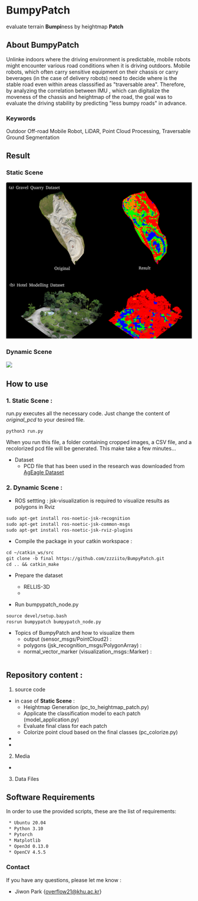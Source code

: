 # BumpyPatch

evaluate terrain <b>Bumpi</b>ness by heightmap <b>Patch</b>

## About BumpyPatch

Unlinke indoors where the driving environment is predictable, mobile robots might encounter various road conditions when it is driving outdoors. Mobile robots, which often carry sensitive equipment on their chassis or carry beverages (in the case of delivery robots) need to decide where is the stable road even within areas classsified as "traversable area". 
Therefore, by analyzing the correlation between IMU , which can digitalize the moveness of the chassis and heightmap of the road, the goal was to evaluate the driving stability by predicting "less bumpy roads" in advance. 

### Keywords 

Outdoor Off-road Mobile Robot, LiDAR, Point Cloud Processing, Traversable Ground Segmentation

## Result

### Static Scene

![](img/final_static.png)

### Dynamic Scene

![](img/final_dynamic.gif)

## How to use

### 1. Static Scene :

run.py executes all the necessary code. Just change the content of *original_pcd* to your desired file.

```
python3 run.py
```

When you run this file, a folder containing cropped images, a CSV file, and a recolorized pcd file will be generated. This make take a few minutes...

- Dataset
    - PCD file that has been used in the research was downloaded from [AgEagle Dataset](https://ageagle.com/data-set/gravel-quarry/)


### 2. Dynamic Scene :

- ROS settting : jsk-visualization is required to visualize results as polygons in Rviz
```
sudo apt-get install ros-noetic-jsk-recognition
sudo apt-get install ros-noetic-jsk-common-msgs
sudo apt-get install ros-noetic-jsk-rviz-plugins
```
- Compile the package in your catkin workspace :
```
cd ~/catkin_ws/src
git clone -b final https://github.com/zzziito/BumpyPatch.git
cd .. && catkin_make
```
- Prepare the dataset
    - RELLIS-3D
    - 

- Run bumpypatch_node.py
```
source devel/setup.bash
rosrun bumpypatch bumpypatch_node.py
```
- Topics of BumpyPatch and how to visualize them
    - output (sensor_msgs/PointCloud2) : 
    - polygons (jsk_recognition_msgs/PolygonArray) :
    - normal_vector_marker (visualization_msgs::Marker) :

```

```


## Repository content :

1. source code 
  * in case of <b>Static Scene</b> : 
    * Heightmap Generation (pc_to_heightmap_patch.py)
    * Applicate the classification model to each patch (model_application.py)
    * Evaluate final class for each patch 
    * Colorize point cloud based on the final classes (pc_colorize.py)
  * 
  * 
2. Media 
  * 
3. Data Files


## Software Requirements

In order to use the provided scripts, these are the list of requirements:

```
 * Ubuntu 20.04
 * Python 3.10
 * Pytorch
 * Matplotlib
 * Open3d 0.13.0
 * OpenCV 4.5.5
```

### Contact

If you have any questions, please let me know :
- Jiwon Park {[overflow21@khu.ac.kr]()}
